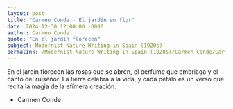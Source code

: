 ```yaml
---
layout: post
title: "Carmen Conde - El jardín en flor"
date: 2024-12-30 12:00:00 -0000
author: Carmen Conde
quote: "En el jardín florecen"
subject: Modernist Nature Writing in Spain (1920s)
permalink: /Modernist Nature Writing in Spain (1920s)/Carmen Conde/Carmen Conde - El jardín en flor
---
```


En el jardín florecen
las rosas que se abren,
el perfume que embriaga
y el canto del ruiseñor.
La tierra celebra a la vida,
y cada pétalo es un verso
que recita la magia
de la efímera creación.

- Carmen Conde
